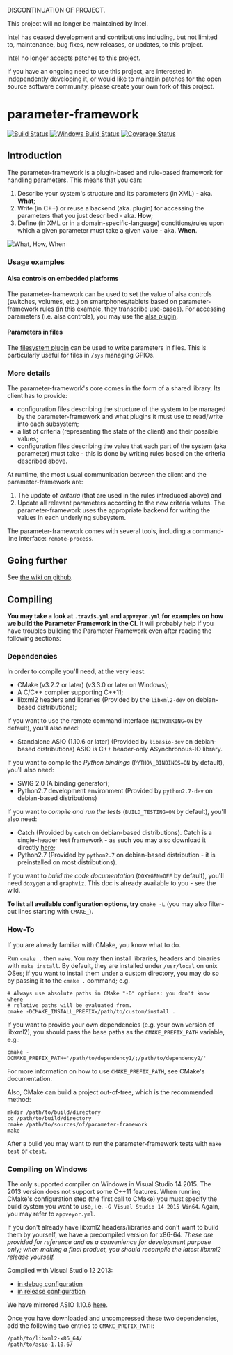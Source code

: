 DISCONTINUATION OF PROJECT.

This project will no longer be maintained by Intel.

Intel has ceased development and contributions including, but not limited to, maintenance, bug fixes, new releases, or updates, to this project. 

Intel no longer accepts patches to this project.

If you have an ongoing need to use this project, are interested in independently developing it, or would like to maintain patches for the open source software community, please create your own fork of this project. 
# parameter-framework

[![Build Status](https://travis-ci.org/01org/parameter-framework.svg?branch=master)](https://travis-ci.org/01org/parameter-framework)
[![Windows Build Status](https://ci.appveyor.com/api/projects/status/ga24jp8tet0qimbu/branch/master)](https://ci.appveyor.com/project/parameter-framework/parameter-framework)
[![Coverage Status](https://codecov.io/github/01org/parameter-framework/coverage.svg?branch=master)](https://codecov.io/github/01org/parameter-framework?branch=master)

## Introduction

The parameter-framework is a plugin-based and rule-based framework for handling
parameters.  This means that you can:

1. Describe your system's structure and its parameters (in XML) - aka. **What**;
2. Write (in C++) or reuse a backend (aka. plugin) for accessing the parameters
that you just described - aka. **How**;
3. Define (in XML or in a domain-specific-language) conditions/rules upon which
a given parameter must take a given value - aka. **When**.

![What, How, When](https://01org.github.io/parameter-framework/hosting/what-how-when.png)

### Usage examples

#### Alsa controls on embedded platforms

The parameter-framework can be used to set the value of alsa controls
(switches, volumes, etc.) on smartphones/tablets based on parameter-framework
rules (in this example, they transcribe use-cases).  For accessing parameters
(i.e. alsa controls), you may use the
[alsa plugin](https://github.com/01org/parameter-framework-plugins-alsa).

#### Parameters in files

The [filesystem plugin](https://github.com/01org/parameter-framework-plugins-filesystem)
can be used to write parameters in files.  This is particularly useful for
files in `/sys` managing GPIOs.

### More details

The parameter-framework's core comes in the form of a shared library.  Its
client has to provide:

- configuration files describing the structure of the system to be managed by
  the parameter-framework and what plugins it must use to read/write into each
  subsystem;
- a list of criteria (representing the state of the client) and their possible
  values;
- configuration files describing the value that each part of the system (aka
  parameter) must take - this is done by writing rules based on the criteria
  described above.

At runtime, the most usual communication between the client and the
parameter-framework are:

1. The update of *criteria* (that are used in the rules introduced above) and
2. Update all relevant parameters according to the new criteria values.  The
   parameter-framework uses the appropriate backend for writing the values in
   each underlying subsystem.

The parameter-framework comes with several tools, including a command-line
interface: `remote-process`.

## Going further

See [the wiki on github](https://github.com/01org/parameter-framework/wiki).

## Compiling

**You may take a look at `.travis.yml` and `appveyor.yml` for examples on how we
build the Parameter Framework in the CI.** It will probably help if you have
troubles building the Parameter Framework even after reading the following
sections:

### Dependencies

In order to compile you'll need, at the very least:

- CMake (v3.2.2 or later) (v3.3.0 or later on Windows);
- A C/C++ compiler supporting C++11;
- libxml2 headers and libraries (Provided by the `libxml2-dev` on debian-based
distributions);

If you want to use the remote command interface (`NETWORKING=ON` by default),
you'll also need:

- Standalone ASIO (1.10.6 or later) (Provided by `libasio-dev` on debian-based
distributions) ASIO is C++ header-only ASynchronous-IO library.

If you want to compile the *Python bindings* (`PYTHON_BINDINGS=ON` by default),
you'll also need:

- SWIG 2.0 (A binding generator);
- Python2.7 development environment (Provided by `python2.7-dev` on debian-based
distributions)

If you want to *compile and run the tests* (`BUILD_TESTING=ON` by default),
you'll also need:

- Catch (Provided by `catch` on debian-based distributions). Catch is a
single-header test framework - as such you may also download it directly
[here](https://raw.githubusercontent.com/philsquared/Catch/master/single_include/catch.hpp);
- Python2.7 (Provided by `python2.7` on debian-based distribution - it is
preinstalled on most distributions).

If you want to *build the code documentation* (`DOXYGEN=OFF` by default), you'll
need `doxygen` and `graphviz`. This doc is already available to you - see the
wiki.

**To list all available configuration options, try** `cmake -L` (you may also
filter-out lines starting with `CMAKE_`).

### How-To

If you are already familiar with CMake, you know what to do.

Run `cmake .` then `make`.  You may then install libraries, headers and
binaries with `make install`.  By default, they are installed under
`/usr/local` on unix OSes; if you want to install them under a custom
directory, you may do so by passing it to the `cmake .` command; e.g.

    # Always use absolute paths in CMake "-D" options: you don't know where
    # relative paths will be evaluated from.
    cmake -DCMAKE_INSTALL_PREFIX=/path/to/custom/install .

If you want to provide your own dependencies (e.g. your own version of
libxml2), you should pass the base paths as the `CMAKE_PREFIX_PATH` variable,
e.g.:

    cmake -DCMAKE_PREFIX_PATH='/path/to/dependency1/;/path/to/dependency2/'

For more information on how to use `CMAKE_PREFIX_PATH`, see CMake's
documentation.

Also, CMake can build a project out-of-tree, which is the recommended method:

    mkdir /path/to/build/directory
    cd /path/to/build/directory
    cmake /path/to/sources/of/parameter-framework
    make

After a build you may want to run the parameter-framework tests with
`make test` or `ctest`.

### Compiling on Windows

The only supported compiler on Windows in Visual Studio 14 2015. The 2013
version does not support some C++11 features.  When running CMake's
configuration step (the first call to CMake) you must specify the build system
you want to use, i.e. `-G Visual Studio 14 2015 Win64`. Again, you may refer to
`appveyor.yml`.

If you don't already have libxml2 headers/libraries and don't want to build them
by yourself, we have a precompiled version for x86-64. *These are provided for
reference and as a convenience for development purpose only; when making a
final product, you should recompile the latest libxml2 release yourself.*

Compiled with Visual Studio 12 2013:
- [in debug configuration](https://01.org/sites/default/files/libxml2-x86_64-debug-3eaedba1b64180668fdab7ad2eba549586017bf3.zip)
- [in release configuration](https://01.org/sites/default/files/libxml2-x86_64-3eaedba1b64180668fdab7ad2eba549586017bf3.zip)

We have mirrored ASIO 1.10.6 [here](https://01.org/sites/default/files/asio-1.10.6.tar.gz).

Once you have downloaded and uncompressed these two dependencies, add the
following two entries to `CMAKE_PREFIX_PATH`:

    /path/to/libxml2-x86_64/
    /path/to/asio-1.10.6/
